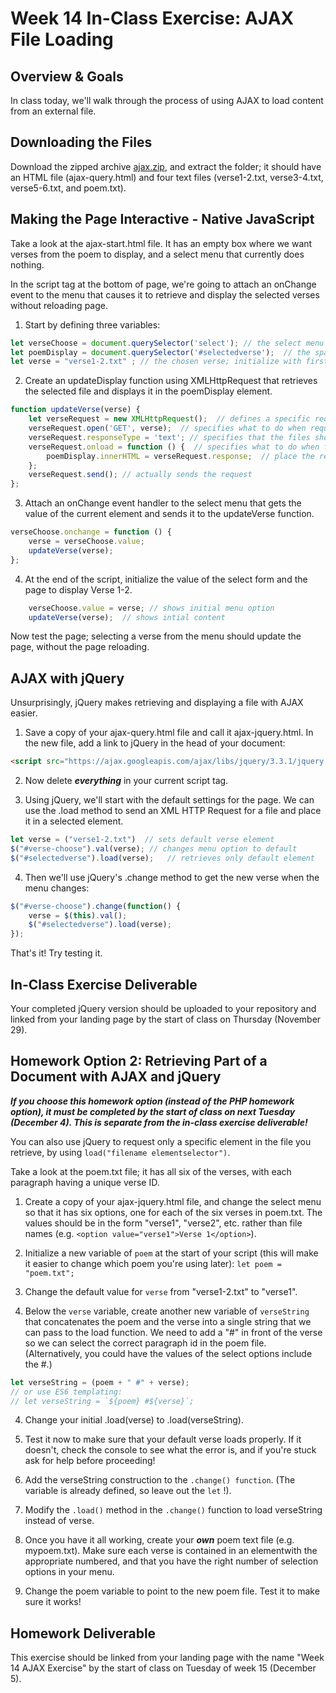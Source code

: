 # Week 14 In-Class Exercise: AJAX File Loading 

## Overview & Goals
In class today, we'll walk through the process of using AJAX to load content from an external file. 

## Downloading the Files
Download the zipped archive [ajax.zip](ajax.zip), and extract the folder; it should have an HTML file (ajax-query.html) and four text files (verse1-2.txt, verse3-4.txt, verse5-6.txt, and poem.txt). 

## Making the Page Interactive - Native JavaScript
Take a look at the ajax-start.html file. It has an empty box where we want verses from the poem to display, and a select menu that currently does nothing. 

In the script tag at the bottom of page, we're going to attach an onChange event to the menu that causes it to retrieve and display the selected verses without reloading page. 

1. Start by defining three variables: 
```javascript
let verseChoose = document.querySelector('select'); // the select menu
let poemDisplay = document.querySelector('#selectedverse');  // the space for the verse to display
let verse = "verse1-2.txt" ; // the chosen verse; initialize with first menu option
```

2. Create an updateDisplay function using XMLHttpRequest that retrieves the selected file and displays it in the poemDisplay element. 

```javascript
function updateVerse(verse) {
    let verseRequest = new XMLHttpRequest();  // defines a specific request
    verseRequest.open('GET', verse);  // specifies what to do when request is sent
    verseRequest.responseType = 'text'; // specifies that the files should be treated as text
    verseRequest.onload = function () {  // specifies what to do when file is loaded
        poemDisplay.innerHTML = verseRequest.response;  // place the response text in the selected element
    };
    verseRequest.send(); // actually sends the request
};
```

3. Attach an onChange event handler to the select menu that gets the value of the current element and sends it to the updateVerse function.

```javascript
verseChoose.onchange = function () {
    verse = verseChoose.value;
    updateVerse(verse);
};
```

4. At the end of the script, initialize the value of the select form and the page to display Verse 1-2.

```javascript
    verseChoose.value = verse; // shows initial menu option
    updateVerse(verse);  // shows intial content
```

Now test the page; selecting a verse from the menu should update the page, without the page reloading. 

## AJAX with jQuery
Unsurprisingly, jQuery makes retrieving and displaying a file with AJAX easier. 

1. Save a copy of your ajax-query.html file and call it ajax-jquery.html. In the new file, add a link to jQuery in the head of your document:

```html
<script src="https://ajax.googleapis.com/ajax/libs/jquery/3.3.1/jquery.min.js"></script>
```

2. Now delete ***everything*** in your current script tag. 

3. Using jQuery, we'll start with the default settings for the page. We can use the .load method to send an XML HTTP Request for a file and place it in a selected element. 

```javascript
let verse = ("verse1-2.txt")  // sets default verse element
$("#verse-choose").val(verse); // changes menu option to default
$("#selectedverse").load(verse);   // retrieves only default element
```

4. Then we'll use jQuery's .change method to get the new verse when the menu changes:  

```javascript
$("#verse-choose").change(function() {
    verse = $(this).val();
    $("#selectedverse").load(verse); 
});
```

That's it! Try testing it. 

## In-Class Exercise Deliverable
Your completed jQuery version should be uploaded to your repository and linked from your landing page by the start of class on Thursday (November 29). 

## Homework Option 2: Retrieving Part of a Document with AJAX and jQuery
***If you choose this homework option (instead of the PHP homework option), it must be completed by the start of class on next Tuesday (December 4). This is separate from the in-class exercise deliverable!***

You can also use jQuery to request only a specific element in the file you retrieve, by using `load("filename elementselector")`. 

Take a look at the poem.txt file; it has all six of the verses, with each paragraph having a unique verse ID. 

1. Create a copy of your ajax-jquery.html file, and change the select menu so that it has six options, one for each of the six verses in poem.txt. The values should  be in the form "verse1", "verse2", etc. rather than file names (e.g. `<option value="verse1">Verse 1</option>`).

2. Initialize a new variable of `poem` at the start of your script (this will make it easier to change which poem you're using later): `let poem = "poem.txt";`

3. Change the default value for `verse` from "verse1-2.txt" to "verse1". 

4. Below the `verse` variable, create another new variable of `verseString` that concatenates the poem and the verse into a single string that we can pass to the load function. We need to add a "#" in front of the verse so we can select the correct paragraph id in the poem file. (Alternatively, you could have the values of the select options include the #.)
```javascript 
let verseString = (poem + " #" + verse); 
// or use ES6 templating: 
// let verseString = `${poem} #${verse}`;
```

4. Change your initial .load(verse) to .load(verseString). 

5. Test it now to make sure that your default verse loads properly. If it doesn't, check the console to see what the error is, and if you're stuck ask for help before proceeding!

6. Add the verseString construction to the `.change() function`. (The variable is already defined, so leave out the `let` !). 

7. Modify the `.load()` method in the `.change()` function to load verseString instead of verse. 

8. Once you have it all working, create your ***own*** poem text file (e.g. mypoem.txt). Make sure each verse is contained in an elementwith  the appropriate numbered, and that you have the right number of selection options in your menu.

9. Change the poem variable to point to the new poem file. Test it to make sure it works!

## Homework Deliverable
This exercise should be linked from your landing page with the name "Week 14 AJAX Exercise" by the start of class on Tuesday of week 15 (December 5). 
